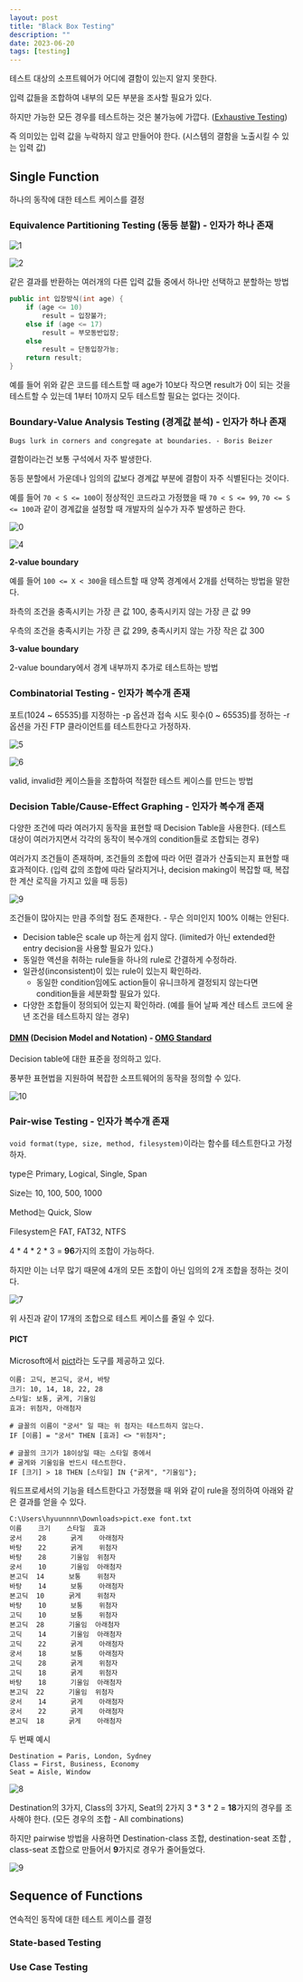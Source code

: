 ```yaml
---
layout: post
title: "Black Box Testing"
description: ""
date: 2023-06-20
tags: [testing]
---
```


테스트 대상의 소프트웨어가 어디에 결함이 있는지 알지 못한다.

입력 값들을 조합하여 내부의 모든 부분을 조사할 필요가 있다.

하지만 가능한 모든 경우를 테스트하는 것은 불가능에 가깝다. (<a href="https://www.codementor.io/@korneliaodoherty/what-to-know-about-exhaustive-testing-p4ei01m6l">Exhaustive Testing</a>)

즉 의미있는 입력 값을 누락하지 않고 만들어야 한다. (시스템의 결함을 노출시킬 수 있는 입력 값)

## Single Function

하나의 동작에 대한 테스트 케이스를 결정

### Equivalence Partitioning Testing (동등 분할) - 인자가 하나 존재

![1](/assets/images/black-box-testing/1.png)

![2](/assets/images/black-box-testing/2.png)

같은 결과를 반환하는 여러개의 다른 입력 값들 중에서 하나만 선택하고 분할하는 방법

```java
public int 입장방식(int age) {
    if (age <= 10)
        result = 입장불가;
    else if (age <= 17)
        result = 부모동반입장;
    else
        result = 단동입장가능;
    return result;
}
```

예를 들어 위와 같은 코드를 테스트할 때 age가 10보다 작으면 result가 0이 되는 것을 테스트할 수 있는데 1부터 10까지 모두 테스트할 필요는 없다는 것이다.

### Boundary-Value Analysis Testing (경계값 분석) - 인자가 하나 존재

```
Bugs lurk in corners and congregate at boundaries. - Boris Beizer
```

결함이라는건 보통 구석에서 자주 발생한다.

동등 분할에서 가운데나 임의의 값보다 경계값 부분에 결함이 자주 식별된다는 것이다.

예를 들어 `70 < S <= 100`이 정상적인 코드라고 가정했을 때 `70 < S <= 99`, `70 <= S <= 100`과 같이 경계값을 설정할 때 개발자의 실수가 자주 발생하곤 한다.

![0](/assets/images/black-box-testing/0.png)

![4](/assets/images/black-box-testing/4.png)

**2-value boundary**

예를 들어 `100 <= X < 300`을 테스트할 때 양쪽 경계에서 2개를 선택하는 방법을 말한다.

좌측의 조건을 충족시키는 가장 큰 값 100, 충족시키지 않는 가장 큰 값 99

우측의 조건을 충족시키는 가장 큰 값 299, 충족시키지 않는 가장 작은 값 300

**3-value boundary**

2-value boundary에서 경계 내부까지 추가로 테스트하는 방법

### Combinatorial Testing - 인자가 복수개 존재

포트(1024 ~ 65535)를 지정하는 -p 옵션과 접속 시도 횟수(0 ~ 65535)를 정하는 -r 옵션을 가진 FTP 클라이언트를 테스트한다고 가정하자.

![5](/assets/images/black-box-testing/5.png)

![6](/assets/images/black-box-testing/6.png)

valid, invalid한 케이스들을 조합하여 적절한 테스트 케이스를 만드는 방법

### Decision Table/Cause-Effect Graphing - 인자가 복수개 존재

다양한 조건에 따라 여러가지 동작을 표현할 때 Decision Table을 사용한다. (테스트 대상이 여러가지면서 각각의 동작이 복수개의 condition들로 조합되는 경우)

여러가지 조건들이 존재하며, 조건들의 조합에 따라 어떤 결과가 산출되는지 표현할 때 효과적이다. (입력 값의 조합에 따라 달라지거나, decision making이 복잡할 때, 복잡한 계산 로직을 가지고 있을 때 등등)

![9](/assets/images/black-box-testing/9.png)

조건들이 많아지는 만큼 주의할 점도 존재한다. - 무슨 의미인지 100% 이해는 안된다.

* Decision table은 scale up 하는게 쉽지 않다. (limited가 아닌 extended한 entry decision을 사용할 필요가 있다.)
* 동일한 액션을 취하는 rule들을 하나의 rule로 간결하게 수정하라.
* 일관성(inconsistent)이 있는 rule이 있는지 확인하라.
    * 동일한 condition임에도 action들이 유니크하게 결정되지 않는다면 condition들을 세분화할 필요가 있다. 
* 다양한 조합들이 정의되어 있는지 확인하라. (예를 들어 날짜 계산 테스트 코드에 윤년 조건을 테스트하지 않는 경우)

#### <a href="https://en.wikipedia.org/wiki/Decision_Model_and_Notation">DMN</a> (Decision Model and Notation) - <a href="https://www.omg.org/spec/DMN/">OMG Standard</a>

Decision table에 대한 표준을 정의하고 있다.

풍부한 표현법을 지원하여 복잡한 소프트웨어의 동작을 정의할 수 있다.

![10](/assets/images/black-box-testing/10.png)

### Pair-wise Testing - 인자가 복수개 존재

`void format(type, size, method, filesystem)`이라는 함수를 테스트한다고 가정하자.

type은 Primary, Logical, Single, Span

Size는 10, 100, 500, 1000

Method는 Quick, Slow

Filesystem은 FAT, FAT32, NTFS

4 * 4 * 2 * 3 = **96**가지의 조합이 가능하다.

하지만 이는 너무 많기 때문에 4개의 모든 조합이 아닌 임의의 2개 조합을 정하는 것이다.

![7](/assets/images/black-box-testing/7.png)

위 사진과 같이 17개의 조합으로 테스트 케이스를 줄일 수 있다.

#### PICT

Microsoft에서 <a href="https://github.com/microsoft/pict">pict</a>라는 도구를 제공하고 있다.

```text
이름: 고딕, 본고딕, 궁서, 바탕
크기: 10, 14, 18, 22, 28
스타일: 보통, 굵게, 기울임
효과: 위첨자, 아래첨자

# 글꼴의 이름이 "궁서" 일 때는 위 첨자는 테스트하지 않는다.
IF [이름] = "궁서" THEN [효과] <> "위첨자";

# 글꼴의 크기가 18이상일 때는 스타일 중에서
# 굴게와 기울임을 반드시 테스트한다.
IF [크기] > 18 THEN [스타일] IN {"굵게", "기울임"};
```

워드프로세서의 기능을 테스트한다고 가정했을 때 위와 같이 rule을 정의하여 아래와 같은 결과를 얻을 수 있다.

```console
C:\Users\hyuunnnn\Downloads>pict.exe font.txt
이름    크기    스타일  효과
궁서    28      굵게    아래첨자
바탕    22      굵게    위첨자
바탕    28      기울임  위첨자
궁서    10      기울임  아래첨자
본고딕  14      보통    위첨자
바탕    14      보통    아래첨자
본고딕  10      굵게    위첨자
바탕    10      보통    위첨자
고딕    10      보통    위첨자
본고딕  28      기울임  아래첨자
고딕    14      기울임  아래첨자
고딕    22      굵게    아래첨자
궁서    18      보통    아래첨자
고딕    28      굵게    위첨자
고딕    18      굵게    위첨자
바탕    18      기울임  아래첨자
본고딕  22      기울임  위첨자
궁서    14      굵게    아래첨자
궁서    22      굵게    아래첨자
본고딕  18      굵게    아래첨자
```

두 번째 예시

```
Destination = Paris, London, Sydney
Class = First, Business, Economy
Seat = Aisle, Window
```

![8](/assets/images/black-box-testing/8.png)

Destination의 3가지, Class의 3가지, Seat의 2가지 3 * 3 * 2 = **18**가지의 경우를 조사해야 한다. (모든 경우의 조합 - All combinations)

하지만 pairwise 방법을 사용하면 Destination-class 조합, destination-seat 조합 , class-seat 조합으로 만들어서 **9**가지로 경우가 줄어들었다.

![9](/assets/images/black-box-testing/9.png)

## Sequence of Functions

연속적인 동작에 대한 테스트 케이스를 결정

### State-based Testing

### Use Case Testing
